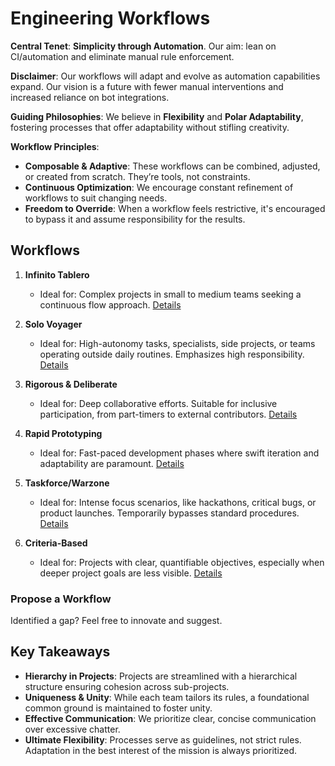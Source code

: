 # Engineering Workflows

**Central Tenet**: **Simplicity through Automation**. Our aim: lean on CI/automation and eliminate manual rule enforcement.

**Disclaimer**: Our workflows will adapt and evolve as automation capabilities expand. Our vision is a future with fewer manual interventions and increased reliance on bot integrations.

**Guiding Philosophies**: We believe in **Flexibility** and **Polar Adaptability**, fostering processes that offer adaptability without stifling creativity.

**Workflow Principles**:
- **Composable & Adaptive**: These workflows can be combined, adjusted, or created from scratch. They’re tools, not constraints.
- **Continuous Optimization**: We encourage constant refinement of workflows to suit changing needs.
- **Freedom to Override**: When a workflow feels restrictive, it's encouraged to bypass it and assume responsibility for the results.

## Workflows

1. **Infinito Tablero**  
   - Ideal for: Complex projects in small to medium teams seeking a continuous flow approach.
     [Details](./infinito-tablero.md)

2. **Solo Voyager**  
   - Ideal for: High-autonomy tasks, specialists, side projects, or teams operating outside daily routines. Emphasizes high responsibility.
     [Details](./solo-voyager.md)

3. **Rigorous & Deliberate**  
   - Ideal for: Deep collaborative efforts. Suitable for inclusive participation, from part-timers to external contributors.
     [Details](./rigorous-deliberate.md)

4. **Rapid Prototyping**  
   - Ideal for: Fast-paced development phases where swift iteration and adaptability are paramount.
     [Details](./rapid-prototyping.md)

5. **Taskforce/Warzone**  
   - Ideal for: Intense focus scenarios, like hackathons, critical bugs, or product launches. Temporarily bypasses standard procedures.
     [Details](./taskforce-warzone.md)

6. **Criteria-Based**  
   - Ideal for: Projects with clear, quantifiable objectives, especially when deeper project goals are less visible.
     [Details](./criteria-based.md)

### Propose a Workflow
Identified a gap? Feel free to innovate and suggest.

## Key Takeaways

- **Hierarchy in Projects**: Projects are streamlined with a hierarchical structure ensuring cohesion across sub-projects.
- **Uniqueness & Unity**: While each team tailors its rules, a foundational common ground is maintained to foster unity.
- **Effective Communication**: We prioritize clear, concise communication over excessive chatter.
- **Ultimate Flexibility**: Processes serve as guidelines, not strict rules. Adaptation in the best interest of the mission is always prioritized.
